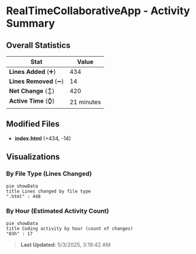 # RealTimeCollaborativeApp - Activity Summary 

## Overall Statistics

| Stat                   | Value                                                             |
| ---------------------- | ----------------------------------------------------------------- |
| **Lines Added** (➕)   | 434                                          |
| **Lines Removed** (➖) | 14                                        |
| **Net Change** (↕)    | 420                |
| **Active Time** (⌚)   | 21 minutes |


## Modified Files
- **index.html** (+434, -14)

## Visualizations

### By File Type (Lines Changed)

```mermaid
pie showData
title Lines changed by file type
".html" : 448
```

### By Hour (Estimated Activity Count)

```mermaid
pie showData
title Coding activity by hour (count of changes)
"03h" : 17
```


> **Last Updated:** 5/3/2025, 3:16:42 AM